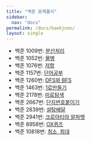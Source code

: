 ```yaml
---
title: "백준 문제풀이"
sidebar:
  nav: "docs"
permalink: /docs/baekjoon/
layout: single
---
```


- 백준 1009번: [분산처리](1009/)
- 백준 1052번: [물병](1052/)
- 백준 1076번: [저항](1076/)
- 백준 1157번: [단어공부](1157/)
- 백준 1260번: [DFS와 BFS](1260/)
- 백준 1463번: [1로만들기](1463/)
- 백준 2178번: [미로탐색](2178/)
- 백준 2667번: [단지번호붙이기](2667/)
- 백준 2839번: [설탕배달](2839/)
- 백준 2941번: [크로아티아 알파벳](2941/)
- 백준 8958번: [OX퀴즈](8958/)
- 백준 10818번: [최소, 최대](10818/)
